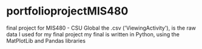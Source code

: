 # portfolioprojectMIS480
final project for MIS480 - CSU Global
the .csv ('ViewingActivity'), is the raw data I used for my final project
my final is written in Python, using the MatPlotLib and Pandas libraries
